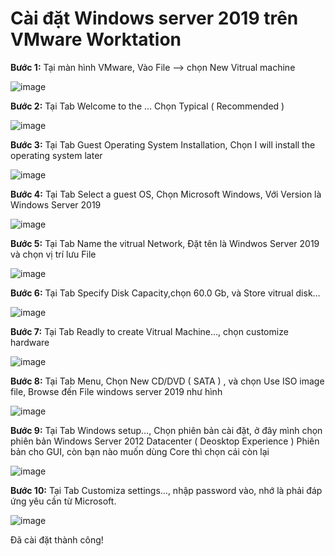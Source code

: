 # Cài đặt Windows server 2019 trên VMware Worktation

**Bước 1:** Tại màn hình VMware, Vào File –> chọn New Vitrual machine

![image](https://user-images.githubusercontent.com/55913475/158349921-828408ed-b9f4-4073-8b0a-58856b2b03ec.png)

**Bước 2:** Tại Tab Welcome to the … Chọn Typical ( Recommended )

![image](https://user-images.githubusercontent.com/55913475/158350196-ea6e4cde-fb21-4d07-965a-d8cc6644e5d5.png)

**Bước 3:** Tại Tab Guest Operating System Installation, Chọn I will install the operating system later

![image](https://user-images.githubusercontent.com/55913475/158350419-46b58560-27b2-4600-a04e-d45e72300949.png)

**Bước 4:** Tại Tab Select a guest OS, Chọn Microsoft Windows, Với Version là Windows Server 2019

![image](https://user-images.githubusercontent.com/55913475/158350579-2bb5a605-d91c-402e-84d3-e1bfad010869.png)

**Bước 5:** Tại Tab Name the vitrual Network, Đặt tên là Windwos Server 2019 và chọn vị trí lưu File

![image](https://user-images.githubusercontent.com/55913475/158350814-a9825875-27ac-43d8-9e90-953fcaa24269.png)

**Bước 6:** Tại Tab Specify Disk Capacity,chọn 60.0 Gb, và Store vitrual disk…

![image](https://user-images.githubusercontent.com/55913475/158350971-e1282911-f0dc-4dd7-a3bf-8ef96b619c34.png)

**Bước 7:** Tại Tab Readly to create Vitrual Machine…, chọn customize hardware

![image](https://user-images.githubusercontent.com/55913475/158351319-780da355-0ba8-466b-9dcc-0af084daf190.png)

**Bước 8:** Tại Tab Menu, Chọn New CD/DVD ( SATA ) , và chọn Use ISO image file, Browse đến File windows server 2019 như hình

![image](https://user-images.githubusercontent.com/55913475/158351537-16f61a10-c11a-4e6b-887e-b12c1405b9aa.png)

**Bước 9:** Tại Tab Windows setup…, Chọn phiên bản cài đặt, ở đây mình chọn phiên bản Windows Server 2012 Datacenter ( Deosktop Experience ) Phiên bản cho GUI, còn bạn nào muốn dùng Core thì chọn cái còn lại

![image](https://user-images.githubusercontent.com/55913475/158352141-ad61107e-a303-4f25-ab1a-c65fc8564393.png)

**Bước 10:**  Tại Tab Customiza settings…, nhập password vào, nhớ là phải đáp ứng yêu cần từ Microsoft.

![image](https://user-images.githubusercontent.com/55913475/158352398-2d0e0a64-33f6-4382-a4bb-19b07ba81bbb.png)

Đã cài đặt thành công!
